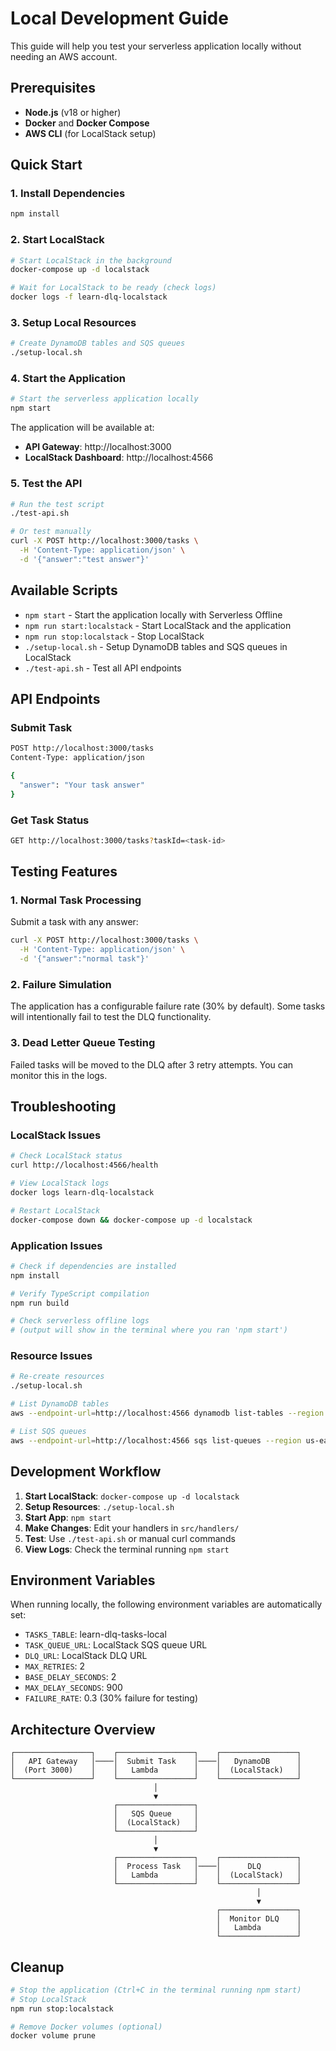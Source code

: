 # Local Development Guide

This guide will help you test your serverless application locally without needing an AWS account.

## Prerequisites

- **Node.js** (v18 or higher)
- **Docker** and **Docker Compose**
- **AWS CLI** (for LocalStack setup)

## Quick Start

### 1. Install Dependencies

```bash
npm install
```

### 2. Start LocalStack

```bash
# Start LocalStack in the background
docker-compose up -d localstack

# Wait for LocalStack to be ready (check logs)
docker logs -f learn-dlq-localstack
```

### 3. Setup Local Resources

```bash
# Create DynamoDB tables and SQS queues
./setup-local.sh
```

### 4. Start the Application

```bash
# Start the serverless application locally
npm start
```

The application will be available at:
- **API Gateway**: http://localhost:3000
- **LocalStack Dashboard**: http://localhost:4566

### 5. Test the API

```bash
# Run the test script
./test-api.sh

# Or test manually
curl -X POST http://localhost:3000/tasks \
  -H 'Content-Type: application/json' \
  -d '{"answer":"test answer"}'
```

## Available Scripts

- `npm start` - Start the application locally with Serverless Offline
- `npm run start:localstack` - Start LocalStack and the application
- `npm run stop:localstack` - Stop LocalStack
- `./setup-local.sh` - Setup DynamoDB tables and SQS queues in LocalStack
- `./test-api.sh` - Test all API endpoints

## API Endpoints

### Submit Task
```bash
POST http://localhost:3000/tasks
Content-Type: application/json

{
  "answer": "Your task answer"
}
```

### Get Task Status
```bash
GET http://localhost:3000/tasks?taskId=<task-id>
```

## Testing Features

### 1. Normal Task Processing
Submit a task with any answer:
```bash
curl -X POST http://localhost:3000/tasks \
  -H 'Content-Type: application/json' \
  -d '{"answer":"normal task"}'
```

### 2. Failure Simulation
The application has a configurable failure rate (30% by default). Some tasks will intentionally fail to test the DLQ functionality.

### 3. Dead Letter Queue Testing
Failed tasks will be moved to the DLQ after 3 retry attempts. You can monitor this in the logs.

## Troubleshooting

### LocalStack Issues
```bash
# Check LocalStack status
curl http://localhost:4566/health

# View LocalStack logs
docker logs learn-dlq-localstack

# Restart LocalStack
docker-compose down && docker-compose up -d localstack
```

### Application Issues
```bash
# Check if dependencies are installed
npm install

# Verify TypeScript compilation
npm run build

# Check serverless offline logs
# (output will show in the terminal where you ran 'npm start')
```

### Resource Issues
```bash
# Re-create resources
./setup-local.sh

# List DynamoDB tables
aws --endpoint-url=http://localhost:4566 dynamodb list-tables --region us-east-1

# List SQS queues
aws --endpoint-url=http://localhost:4566 sqs list-queues --region us-east-1
```

## Development Workflow

1. **Start LocalStack**: `docker-compose up -d localstack`
2. **Setup Resources**: `./setup-local.sh`
3. **Start App**: `npm start`
4. **Make Changes**: Edit your handlers in `src/handlers/`
5. **Test**: Use `./test-api.sh` or manual curl commands
6. **View Logs**: Check the terminal running `npm start`

## Environment Variables

When running locally, the following environment variables are automatically set:

- `TASKS_TABLE`: learn-dlq-tasks-local
- `TASK_QUEUE_URL`: LocalStack SQS queue URL
- `DLQ_URL`: LocalStack DLQ URL
- `MAX_RETRIES`: 2
- `BASE_DELAY_SECONDS`: 2
- `MAX_DELAY_SECONDS`: 900
- `FAILURE_RATE`: 0.3 (30% failure for testing)

## Architecture Overview

```
┌─────────────────┐    ┌─────────────────┐    ┌─────────────────┐
│   API Gateway   │────│  Submit Task    │────│   DynamoDB      │
│  (Port 3000)    │    │   Lambda        │    │  (LocalStack)   │
└─────────────────┘    └─────────────────┘    └─────────────────┘
                                │
                                ▼
                       ┌─────────────────┐
                       │   SQS Queue     │
                       │  (LocalStack)   │
                       └─────────────────┘
                                │
                                ▼
                       ┌─────────────────┐    ┌─────────────────┐
                       │  Process Task   │────│      DLQ        │
                       │   Lambda        │    │  (LocalStack)   │
                       └─────────────────┘    └─────────────────┘
                                                       │
                                                       ▼
                                              ┌─────────────────┐
                                              │  Monitor DLQ    │
                                              │   Lambda        │
                                              └─────────────────┘
```

## Cleanup

```bash
# Stop the application (Ctrl+C in the terminal running npm start)
# Stop LocalStack
npm run stop:localstack

# Remove Docker volumes (optional)
docker volume prune
``` 